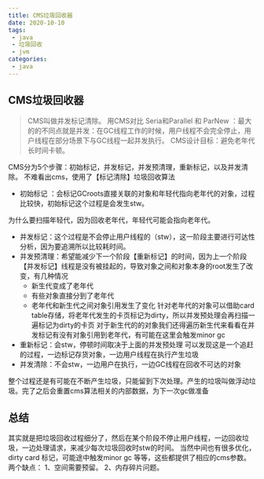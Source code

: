 ```yaml
---
title: CMS垃圾回收器
date: 2020-10-10
tags:
 - java
 - 垃圾回收
 - jvm
categories:
 - java
---
```


## CMS垃圾回收器
>CMS叫做并发标记清除。
用CMS对比 Seria和Parallel 和 ParNew ：最大的的不同点就是并发：在GC线程工作的时候，用户线程不会完全停止，用户线程在部分场景下与GC线程一起并发执行。
CMS设计目标：避免老年代长时间卡顿。

CMS分为5个步骤：初始标记，并发标记，并发预清理，重新标记，以及并发清除。
不难看出cms，使用了【标记清除】垃圾回收算法
- 初始标记 ：会标记GCroots直接关联的对象和年轻代指向老年代的对象，过程比较快，初始标记这个过程是会发生stw。

为什么要扫描年轻代，因为回收老年代，年轻代可能会指向老年代。
- 并发标记：这个过程是不会停止用户线程的（stw），这一阶段主要进行可达性分析，因为要追溯所以比较耗时间。
- 并发预清理：希望能减少下一个阶段【重新标记】的时间，因为上一个阶段【并发标记】线程是没有被挂起的，导致对象之间和对象本身的root发生了改变，有几种情况
    - 新生代变成了老年代
    - 有些对象直接分到了老年代
    - 老年代和新生代之间对象引用发生了变化
      针对老年代的对象可以借助card table存储，将老年代发生的卡页标记为dirty，所以并发预处理会再扫描一遍标记为dirty的卡页
      对于新生代的的对象我们还得遍历新生代来看看在并发标记有没有对象引用到老年代，有可能在这里会触发minor gc
- 重新标记：会stw，停顿时间取决于上面的并发预处理
  可以发现这是一个追赶的过程，一边标记存货对象，一边用户线程在执行产生垃圾
- 并发清除：不会stw，一边用户在执行，一边GC线程在回收不可达的对象

整个过程还是有可能在不断产生垃圾，只能留到下次处理。产生的垃圾叫做浮动垃圾。完了之后会重置cms算法相关的内部数据，为下一次gc做准备

## 总结
其实就是把垃圾回收过程细分了，然后在某个阶段不停止用户线程，一边回收垃圾，一边处理请求，来减少每次垃圾回收时stw的时间。
当然中间也有很多优化，dirty card 标记，可能途中触发minor gc 等等，这些都提供了相应的cms参数。
两个缺点：
1、空间需要预留。
2、内存碎片问题。